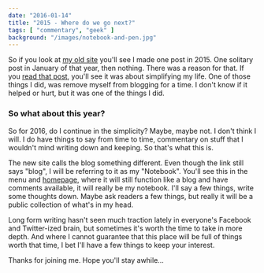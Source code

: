 ```yaml
---
date: "2016-01-14"
title: "2015 - Where do we go next?"
tags: [ "commentary", "geek" ]
background: "/images/notebook-and-pen.jpg"
---
```


So if you look at [my old site][blog] you'll see I made one post in 2015.  One solitary post in January of that year, then nothing.  There was a reason for that.  If you [read that post][2015], you'll see it was about simplifying my life.  One of those things I did, was remove myself from blogging for a time.  I don't know if it helped or hurt, but it was one of the things I did.

### So what about this year?

So for 2016, do I continue in the simplicity?  Maybe, maybe not.  I don't think I will.  I do have things to say from time to time, commentary on stuff that I wouldn't mind writing down and keeping.  So that's what this is.

The new site calls the blog something different.  Even though the link still says "blog", I will be referring to it as my "Notebook".  You'll see this in the menu and [homepage][], where it will still function like a blog and have comments available, it will really be my notebook.  I'll say a few things, write some thoughts down.  Maybe ask readers a few things, but really it will be a public collection of what's in my head.

Long form writing hasn't seen much traction lately in everyone's Facebook and Twitter-ized brain, but sometimes it's worth the time to take in more depth.  And where I cannot guarantee that this place will be full of things worth that time, I bet I'll have a few things to keep your interest.

Thanks for joining me.  Hope you'll stay awhile...

[blog]: http://blog.traeblain.com/
[2015]: http://blog.traeblain.com/2015/2014-and-looking-ahead
[homepage]: /
